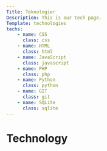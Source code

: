 ```yaml
---
Title: Teknologier
Description: This is our tech page.
Template: technologies
techs:
    - name: CSS
      class: css
    - name: HTML
      class: html
    - name: JavaScript
      class: javascript
    - name: PHP
      class: php
    - name: Python
      class: python
    - name: GIT
      class: git
    - name: SQLite
      class: sqlite
---
```


Technology
==========================
